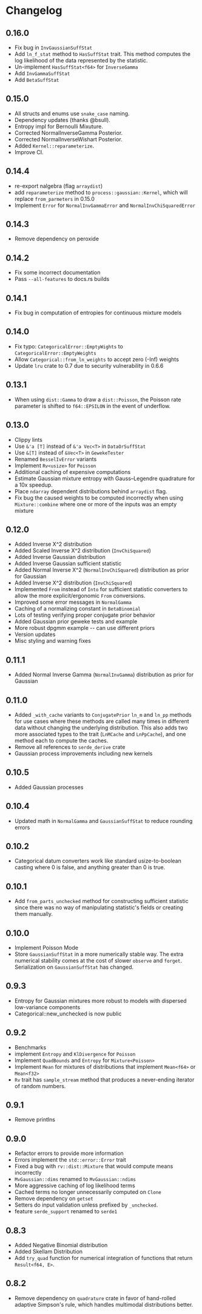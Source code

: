 # Changelog

## 0.16.0
- Fix bug in `InvGaussianSuffStat`
- Add `ln_f_stat` method to `HasSuffStat` trait. This method computes the log
    likelihood of the data represented by the statistic.
- Un-implement `HasSuffStat<f64>` for `InverseGamma`
- Add `InvGammaSuffStat`
- Add `BetaSuffStat`


## 0.15.0
- All structs and enums use `snake_case` naming.
- Dependency updates (thanks @bsull).
- Entropy impl for Bernoulli Mixuture.
- Corrected NormalInverseGamma Posterior.
- Corrected NormalInverseWishart Posterior.
- Added `Kernel::reparameterize`.
- Improve CI.

## 0.14.4
- re-export nalgebra (flag `arraydist`)
- add `reparameterize` method to `process::gaussian::Kernel`, which will
    replace `from_parmeters` in 0.15.0
- Implement `Error` for `NormalInvGammaError` and `NormalInvChiSquaredError`

## 0.14.3
- Remove dependency on peroxide

## 0.14.2
- Fix some incorrect documentation
- Pass `--all-features` to docs.rs builds

## 0.14.1
- Fix bug in computation of entropies for continuous mixture models 

## 0.14.0
- Fix typo: `CategoricalError::EmptyWights` to `CategoricalError::EmptyWeights`
- Allow `Categorical::from_ln_weights` to accept zero (-Inf) weights
- Update `lru` crate to 0.7 due to security vulnerability in 0.6.6

## 0.13.1
- When using `dist::Gamma` to draw a `dist::Poisson`, the Poisson rate
    parameter is shifted to `f64::EPSILON` in the event of underflow.

## 0.13.0
- Clippy lints
- Use `&'a [T]` instead of `&'a Vec<T>` in `DataOrSuffStat`
- Use `&[T]` instead of `&Vec<T>` in `GewekeTester`
- Renamed `BesselIvError` variants
- Implement `Rv<usize>` for `Poisson`
- Additional caching of expensive computations
- Estimate Gaussian mixture entropy with Gauss–Legendre quadrature for a 10x
    speedup.
- Place `ndarray` dependent distributions behind `arraydist` flag.
- Fix bug the caused weights to be computed incorrectly when using
    `Mixture::combine` where one or more of the inputs was an empty mixture

## 0.12.0
- Added Inverse X^2 distribution
- Added Scaled Inverse X^2 distribution (`InvChiSquared`)
- Added Inverse Gaussian distribution
- Added Inverse Gaussian sufficient statistic
- Added Normal Inverse X^2 (`NormalInvChiSquared`) distribution as prior for
    Gaussian
- Added Inverse X^2 distribution (`InvChiSquared`)
- Implemented `From` instead of `Into` for sufficient statistic converters to
    allow the more explicit/ergonomic `From` conversions.
- Improved some error messages in `NormalGamma`
- Caching of a normalizing constant in `BetaBinomial`
- Lots of testing verifying proper conjugate prior behavior
- Added Gaussian prior geweke tests and example
- More robust dpgmm example -- can use different priors
- Version updates
- Misc styling and warning fixes

## 0.11.1
- Added Normal Inverse Gamma (`NormalInvGamma`) distribution as prior for
    Gaussian

## 0.11.0
- Added `_with_cache` variants to `ConjugatePrior` `ln_m` and `ln_pp` methods
    for use cases where these methods are called many times in different data
    without changing the underlying distribution. This also adds two more
    associated types to the trait (`LnMCache` and `LnPpCache`), and one method
    each to compute the caches.
- Remove all references to `serde_derive` crate
- Gaussian process improvements including new kernels

## 0.10.5
- Added Gaussian processes

## 0.10.4
- Updated math in `NormalGamma` and `GaussianSuffStat` to reduce rounding errors

## 0.10.2
- Categorical datum converters work like standard usize-to-boolean casting where
    0 is false, and anything greater than 0 is true.

## 0.10.1
- Add `from_parts_unchecked` method for constructing sufficient statistic since
    there was no way of manipulating statistic's fields or creating them
    manually.

## 0.10.0
- Implement Poisson Mode
- Store `GaussianSuffStat` in a more numerically stable way. The extra numerical
    stability comes at the cost of slower `observe` and `forget`. Serialization
    on `GaussianSuffStat` has changed.

## 0.9.3
- Entropy for Gaussian mixtures more robust to models with dispersed
    low-variance components
- Categorical::new_unchecked is now public

## 0.9.2
- Benchmarks
- implement `Entropy` and `KlDivergence` for `Poisson`
- Implement `QuadBounds` and `Entropy` for `Mixture<Poisson>`
- Implement `Mean` for mixtures of distributions that implement `Mean<f64>` or
    `Mean<f32>`
- `Rv` trait has `sample_stream` method that produces a never-ending iterator of
    random numbers.

## 0.9.1
- Remove printlns

## 0.9.0
- Refactor errors to provide more information
- Errors implement the `std::error::Error` trait
- Fixed a bug with `rv::dist::Mixture` that would compute means incorrectly
- `MvGaussian::dims` renamed to `MvGaussian::ndims`
- More aggressive caching of log likelihood terms
- Cached terms no longer unnecessarily computed on `Clone`
- Remove dependency on `getset`
- Setters do input validation unless prefixed by `_unchecked`.
- feature `serde_support` renamed to `serde1`

## 0.8.3
- Added Negative Binomial distribution
- Added Skellam Distribution
- Add `try_quad` function for numerical integration of functions that return
    `Result<f64, E>`.

## 0.8.2
- Remove dependency on `quadrature` crate in favor of hand-rolled adaptive
    Simpson's rule, which handles multimodal distributions better.
